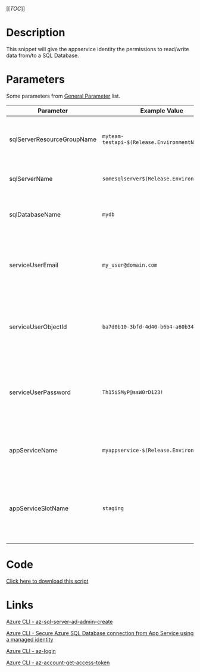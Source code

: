 [[_TOC_]]

# Description

This snippet will give the appservice identity the permissions to read/write data from/to a SQL Database.

# Parameters

Some parameters from [General Parameter](/Azure/Azure-CLI-Snippets) list.

| Parameter | Example Value | Description |
|--|--|--|
| sqlServerResourceGroupName | `myteam-testapi-$(Release.EnvironmentName)` | The name of the resourcegroup where the SQL server was created |
| sqlServerName | `somesqlserver$(Release.EnvironmentName)` | The name of the SQL Server to give permissions on |
| sqlDatabaseName | `mydb` | The name of the SQL Database to give permissions on |
| serviceUserEmail | `my_user@domain.com` | The emailaddress of the service account to use (this cannot be a service principal unfortunately) |
| serviceUserObjectId | `ba7d0b10-3bfd-4d40-b6b4-a60b3476582f` | The object ID of the service user. See [Get ObjectID for ServiceUser](/Azure/Azure-CLI-Snippets/Get-ObjectID-for-ServiceUser) for details how to retrieve this ObjectId. |
| serviceUserPassword | `Th15iSMyP@ssW0rD123!` | The name for the SQL Server resource. It's recommended to use just alphanumerical characters without hyphens etc.|
| appServiceName | `myappservice-$(Release.EnvironmentName)` | The name of the AppService to give permissions for |
| appServiceSlotName | `staging` | OPTIONAL Name of the AppService slot to grand permissions to. If not defined. The default production slot will be used. |

# Code

[Click here to download this script](../../../../src/SQL-Server/Grant-AppService-dataread-write-ddladmin-rights-on-SQL-Server.ps1)

# Links

[Azure CLI - az-sql-server-ad-admin-create](https://docs.microsoft.com/en-us/cli/azure/sql/server/ad-admin?view=azure-cli-latest#az-sql-server-ad-admin-create)

[Azure CLI - Secure Azure SQL Database connection from App Service using a managed identity](https://docs.microsoft.com/en-us/azure/app-service/app-service-web-tutorial-connect-msi)

[Azure CLI - az-login](https://docs.microsoft.com/en-us/cli/azure/reference-index?view=azure-cli-latest#az-login)

[Azure CLI - az-account-get-access-token](https://docs.microsoft.com/en-us/cli/azure/account?view=azure-cli-latest#az-account-get-access-token)